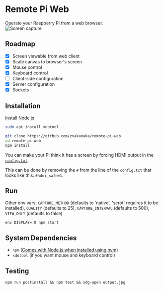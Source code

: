 # Remote Pi Web
Operate your Raspberry Pi from a web browser.  
![Screen capture](https://i.imgur.com/H10m7uN.gif)

## Roadmap
- [x] Screen viewable from web client  
- [x] Scale canvas to browser's screen  
- [x] Mouse control
- [x] Keyboard control  
- [ ] Client-side configuration  
- [x] Server configuration
- [x] Sockets

## Installation
[Install Node.js](https://github.com/nvm-sh/nvm#about)
```sh
sudo apt install xdotool

git clone https://github.com/zvakanaka/remote-pi-web
cd remote-pi-web
npm install
```

You can make your Pi think it has a screen by forcing HDMI output in the [`config.txt`](https://www.raspberrypi.org/documentation/configuration/config-txt/boot.md).

This can be done by removing the `#` from the line of the `config.txt` that looks like this: `#hdmi_safe=1`.

## Run
Other env vars: `CAPTURE_METHOD` (defaults to 'native', 'scrot' requires it to be installed), `QUALITY` (defaults to 25), `CAPTURE_INTERVAL` (defaults to 500), `VIEW_ONLY` (defaults to false)
```
env DISPLAY=:0 npm start
``` 

## System Dependencies
- `npm` ([Comes with Node.js when installed using nvm](https://github.com/nvm-sh/nvm#about))
- `xdotool` (if you want mouse and keyboard control)

## Testing
```
npm run postinstall && npm test && xdg-open output.jpg
```
